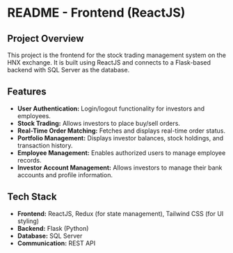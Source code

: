 # README - Frontend (ReactJS)

## Project Overview
This project is the frontend for the stock trading management system on the HNX exchange. It is built using ReactJS and connects to a Flask-based backend with SQL Server as the database.

## Features
- **User Authentication:** Login/logout functionality for investors and employees.
- **Stock Trading:** Allows investors to place buy/sell orders.
- **Real-Time Order Matching:** Fetches and displays real-time order status.
- **Portfolio Management:** Displays investor balances, stock holdings, and transaction history.
- **Employee Management:** Enables authorized users to manage employee records.
- **Investor Account Management:** Allows investors to manage their bank accounts and profile information.

## Tech Stack
- **Frontend:** ReactJS, Redux (for state management), Tailwind CSS (for UI styling)
- **Backend:** Flask (Python)
- **Database:** SQL Server
- **Communication:** REST API

